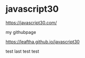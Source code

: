 # javascript30

https://javascript30.com/

my githubpage

https://leaftha.github.io/javascript30

test
last test
test

